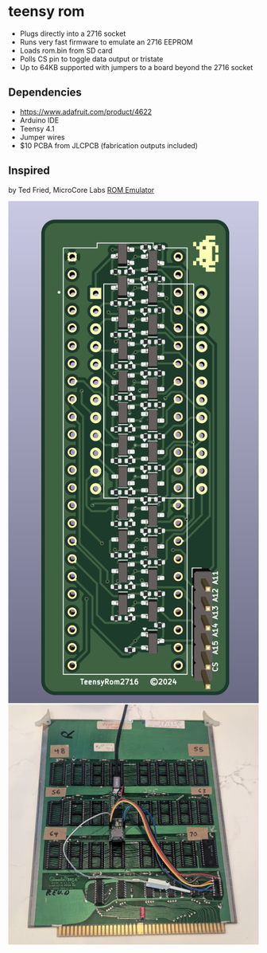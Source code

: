 # teensy rom

* Plugs directly into a 2716 socket
* Runs very fast firmware to emulate an 2716 EEPROM
* Loads rom.bin from SD card
* Polls CS pin to toggle data output or tristate
* Up to 64KB supported with jumpers to a board beyond the 2716 socket

## Dependencies
* https://www.adafruit.com/product/4622
* Arduino IDE
* Teensy 4.1
* Jumper wires
* $10 PCBA from JLCPCB (fabrication outputs included)

## Inspired
by Ted Fried, MicroCore Labs [ROM Emulator](https://github.com/MicroCoreLabs/Projects/tree/master/EPROM_Emulator)

![screenshot](teensyrom2716.jpg)
![screenshot](sega-teensy.jpg)

